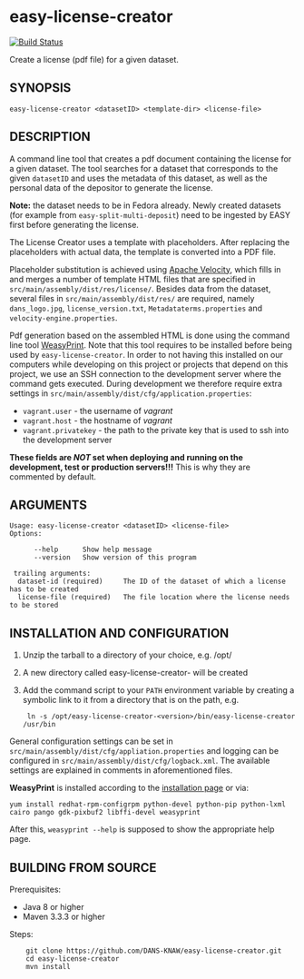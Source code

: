 easy-license-creator
====================
[![Build Status](https://travis-ci.org/DANS-KNAW/easy-license-creator.png?branch=master)](https://travis-ci.org/DANS-KNAW/easy-license-creator)

Create a license (pdf file) for a given dataset.

SYNOPSIS
--------

    easy-license-creator <datasetID> <template-dir> <license-file>


DESCRIPTION
-----------

A command line tool that creates a pdf document containing the license for a given dataset. The tool searches for a dataset that corresponds 
to the given `datasetID` and uses the metadata of this dataset, as well as the personal data of the depositor to generate the license.

**Note:** the dataset needs to be in Fedora already. Newly created datasets (for example from `easy-split-multi-deposit`) need to be ingested 
by EASY first before generating the license.

The License Creator uses a template with placeholders. After replacing the placeholders with actual data, the template is converted into a PDF file.

Placeholder substitution is achieved using [Apache Velocity](http://velocity.apache.org/), which fills in and merges a number of template HTML 
files that are specified in `src/main/assembly/dist/res/license/`. Besides data from the dataset, several files in `src/main/assembly/dist/res/` 
are required, namely `dans_logo.jpg`, `license_version.txt`, `Metadataterms.properties` and `velocity-engine.properties`.

Pdf generation based on the assembled HTML is done using the command line tool [WeasyPrint](http://weasyprint.org/). Note that this tool 
requires to be installed before being used by `easy-license-creator`. In order to not having this installed on our computers while developing 
on this project or projects that depend on this project, we use an SSH connection to the development server where the command gets executed. 
During development we therefore require extra settings in `src/main/assembly/dist/cfg/application.properties`:
 
 * `vagrant.user` - the username of *vagrant*
 * `vagrant.host` - the hostname of *vagrant*
 * `vagrant.privatekey` - the path to the private key that is used to ssh into the development server
 
**These fields are *NOT* set when deploying and running on the development, test or production servers!!!** This is why they are commented by default.

ARGUMENTS
---------

    Usage: easy-license-creator <datasetID> <license-file>
    Options:
    
          --help      Show help message
          --version   Show version of this program
    
     trailing arguments:
      dataset-id (required)     The ID of the dataset of which a license has to be created
      license-file (required)   The file location where the license needs to be stored


INSTALLATION AND CONFIGURATION
------------------------------


1. Unzip the tarball to a directory of your choice, e.g. /opt/
2. A new directory called easy-license-creator-<version> will be created
3. Add the command script to your `PATH` environment variable by creating a symbolic link to it from a directory that is
   on the path, e.g. 
   
        ln -s /opt/easy-license-creator-<version>/bin/easy-license-creator /usr/bin



General configuration settings can be set in `src/main/assembly/dist/cfg/appliation.properties` and logging can be configured
in `src/main/assembly/dist/cfg/logback.xml`. The available settings are explained in comments in aforementioned files.


**WeasyPrint** is installed according to the [installation page](http://weasyprint.readthedocs.io/en/latest/install.html) or via:

```
yum install redhat-rpm-configrpm python-devel python-pip python-lxml cairo pango gdk-pixbuf2 libffi-devel weasyprint
```

After this, `weasyprint --help` is supposed to show the appropriate help page.


BUILDING FROM SOURCE
--------------------

Prerequisites:

* Java 8 or higher
* Maven 3.3.3 or higher

Steps:

        git clone https://github.com/DANS-KNAW/easy-license-creator.git
        cd easy-license-creator
        mvn install
